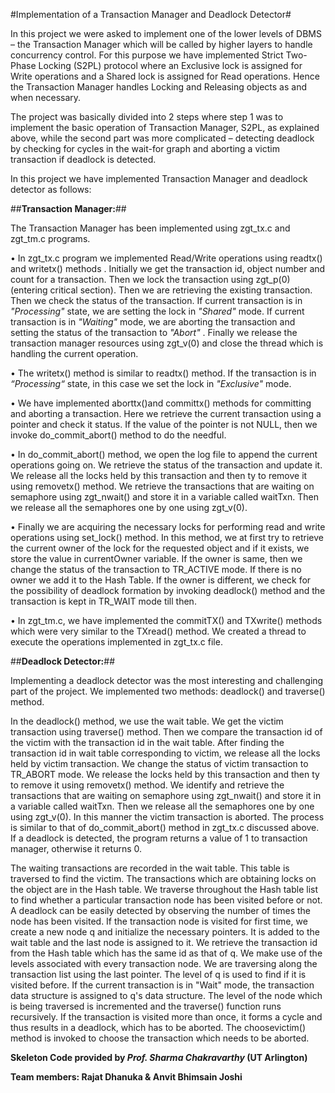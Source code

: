 #Implementation of a Transaction Manager and Deadlock Detector#

In this project we were asked to implement one of the lower levels of DBMS – the Transaction Manager which will be called by higher layers to handle concurrency control. For this purpose we have implemented Strict Two-Phase Locking (S2PL) protocol where an Exclusive lock is assigned for Write operations and a Shared lock is assigned for Read operations. Hence the Transaction Manager handles Locking and Releasing objects as and when necessary. 

The project was basically divided into 2 steps where step 1 was to implement the basic operation of Transaction Manager, S2PL, as explained above, while the second part was more complicated – detecting deadlock by checking for cycles in the wait-for graph and aborting a victim transaction if deadlock is detected. 

In this project we have implemented Transaction Manager and deadlock detector as follows:

##**Transaction Manager:**##

The Transaction Manager has been implemented using zgt_tx.c and zgt_tm.c programs.

•	In zgt_tx.c  program we implemented Read/Write operations using readtx() and writetx() methods . Initially we get the transaction id, object number and count for a transaction. Then we lock the transaction using zgt_p(0) (entering critical section). Then we are retrieving the existing transaction. Then we check the status of the transaction.  If current transaction is in *"Processing"* state, we are setting the lock in *"Shared"* mode.  If current transaction is in *"Waiting"* mode, we are aborting the transaction and setting the status of the transaction to *"Abort"*	. Finally we release the transaction manager resources using zgt_v(0) and close the thread which is handling the current operation. 

•	The writetx() method is similar to readtx() method. If the transaction is in *“Processing“* state, in this case we set the lock in *"Exclusive"* mode. 

•	We have implemented aborttx()and committx() methods for committing and aborting a transaction. Here we retrieve the current transaction using a pointer and check it status. If the value of the pointer is not NULL, then we invoke do_commit_abort() method to do the needful. 

•	In do_commit_abort() method, we open the log file to append the current operations going on. We retrieve the status of the transaction and update it. We release all the locks held by this transaction and then ty to remove it using removetx() method. We retrieve the transactions that are waiting on semaphore using zgt_nwait() and store it in a variable called waitTxn. Then we release all the semaphores one by one using zgt_v(0). 

•	Finally we are acquiring the necessary locks for performing read and write operations using set_lock() method. In this method, we at first try to retrieve the current owner of the lock for the requested object and if it exists, we store the value in currentOwner  variable. If the owner is same, then we change the status of the transaction to TR_ACTIVE mode. If there is no owner we add it to the Hash Table. If the owner is different, we check for the possibility of deadlock formation by invoking deadlock() method and the transaction is kept in TR_WAIT mode till then. 

•	In zgt_tm.c, we have implemented the commitTX() and TXwrite() methods which were very similar to the TXread() method. We created a thread to execute the operations implemented in zgt_tx.c file.

##**Deadlock Detector:**##

Implementing a deadlock detector was the most interesting and challenging part of the project. We implemented two methods:  deadlock() and traverse() method. 

In the deadlock() method, we use the wait table. We get the victim transaction using traverse() method. Then we compare the transaction id of the victim with the transaction id in the wait table.  After finding the transaction id in wait table corresponding to victim, we release all the locks held by victim transaction. We change the status of victim transaction to TR_ABORT mode. We release the locks held by this transaction and then ty to remove it using removetx() method. We identify and retrieve the transactions that are waiting on semaphore using zgt_nwait() and store it in a variable called waitTxn. Then we release all the semaphores one by one using zgt_v(0).  In this manner the victim transaction is aborted. The process is similar to that of do_commit_abort() method in zgt_tx.c discussed above. If a deadlock is detected, the program returns a value of 1 to transaction manager, otherwise it returns 0.

The waiting transactions are recorded in the wait table. This table is traversed to find the victim. The transactions which are obtaining locks on the object are in the Hash table. We traverse throughout the Hash table list to find whether a particular transaction node has been visited before or not. A deadlock can be easily detected by observing the number of times the node has been visited. If the transaction node is visited for first time, we create a new node q and initialize the necessary pointers. It is added to the wait table and the last node is assigned to it. We retrieve the transaction id from the Hash table which has the same id as that of q. We make use of the levels associated with every transaction node. We are traversing along the transaction list using the last pointer. The level of q is used to find if it is visited before. If the current transaction is in "Wait" mode, the transaction data structure is assigned to q's data structure. The level of the node which is being traversed is incremented and the traverse() function runs recursively. If the transaction is visited more than once, it forms a cycle and thus results in a deadlock, which has to be aborted. The choosevictim() method is invoked to choose the transaction which needs to be aborted.

**Skeleton Code provided by _Prof. Sharma Chakravarthy_ (UT Arlington)**

**Team members: Rajat Dhanuka & Anvit Bhimsain Joshi** 

